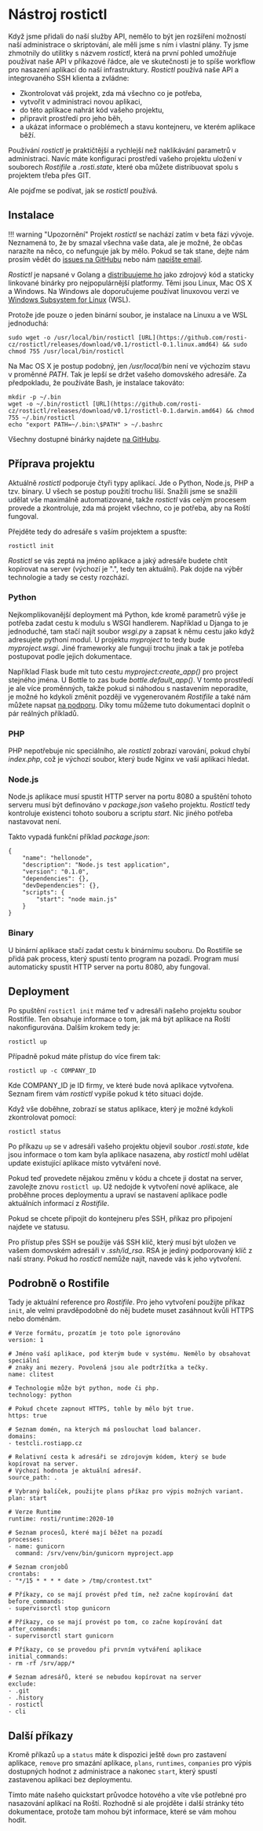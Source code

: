 # Nástroj rostictl

Když jsme přidali do naší služby API, nemělo to být jen rozšíření možností naší administrace o skriptování, ale měli jsme s ním i vlastní plány. Ty jsme zhmotnily do utilitky s názvem *rostictl*, která na první pohled umožňuje používat naše API v příkazové řádce, ale ve skutečnosti je to spíše workflow pro nasazení aplikací do naší infrastruktury. *Rostictl* používá naše API a integrovaného SSH klienta a zvládne:

* Zkontrolovat váš projekt, zda má všechno co je potřeba,
* vytvořit v administraci novou aplikaci,
* do této aplikace nahrát kód vašeho projektu,
* připravit prostředí pro jeho běh,
* a ukázat informace o problémech a stavu kontejneru, ve kterém aplikace běží.

Používání *rostictl* je praktičtější a rychlejší než naklikávání parametrů v administraci. Navíc máte konfiguraci prostředí vašeho projektu uložení v souborech *Rostifile* a *.rosti.state*, které oba můžete distribuovat spolu s projektem třeba přes GIT.

Ale pojďme se podívat, jak se *rostictl* používá.

## Instalace

!!! warning "Upozornění"
    Projekt *rostictl* se nachází zatím v beta fázi vývoje. Neznamená to, že by smazal všechna vaše data, ale je možné, že občas narazíte na něco, co nefunguje jak by mělo. Pokud se tak stane, dejte nám prosím vědět do [issues na GitHubu](https://github.com/rosti-cz/rostictl/issues) nebo nám [napište email](mailto:podpora@rosti.cz).

*Rostictl* je napsané v Golang a [distribuujeme ho](https://github.com/rosti-cz/rostictl/releases) jako zdrojový kód a staticky linkované binárky pro nejpopulárnější platformy. Těmi jsou Linux, Mac OS X a Windows. Na Windows ale doporučujeme používat linuxovou verzi ve [Windows Subsystem for Linux](https://docs.microsoft.com/en-us/windows/wsl/install-win10) (WSL).

Protože jde pouze o jeden binární soubor, je instalace na Linuxu a ve WSL jednoduchá:

    sudo wget -o /usr/local/bin/rostictl [URL](https://github.com/rosti-cz/rostictl/releases/download/v0.1/rostictl-0.1.linux.amd64) && sudo chmod 755 /usr/local/bin/rostictl

Na Mac OS X je postup podobný, jen */usr/local/bin* není ve výchozím stavu v proměnné *PATH*. Tak je lepší se držet vašeho domovského adresáře. Za předpokladu, že používáte Bash, je instalace takováto:

    mkdir -p ~/.bin
    wget -o ~/.bin/rostictl [URL](https://github.com/rosti-cz/rostictl/releases/download/v0.1/rostictl-0.1.darwin.amd64) && chmod 755 ~/.bin/rostictl
    echo "export PATH=~/.bin:\$PATH" > ~/.bashrc

Všechny dostupné binárky najdete [na GitHubu](https://github.com/rosti-cz/rostictl/releases).

## Příprava projektu

Aktuálně *rostictl* podporuje čtyři typy aplikací. Jde o Python, Node.js, PHP a tzv. binary. U všech se postup použití trochu liší. Snažili jsme se snažili udělat vše maximálně automatizované, takže *rostictl* vás celým procesem provede a zkontroluje, zda má projekt všechno, co je potřeba, aby na Roští fungoval.

Přejděte tedy do adresáře s vaším projektem a spusťte:

    rostictl init

*Rostictl* se vás zeptá na jméno aplikace a jaký adresáře budete chtít kopírovat na server (výchozí je ".", tedy ten aktuální). Pak dojde na výběr technologie a tady se cesty rozchází.

### Python

Nejkomplikovanější deployment má Python, kde kromě parametrů výše je potřeba zadat cestu k modulu s WSGI handlerem. Například u Djanga to je jednoduché, tam stačí najít soubor *wsgi.py* a zapsat k němu cestu jako když adresujete pythoní modul. U projektu *myproject* to tedy bude *myproject.wsgi*. Jiné frameworky ale fungují trochu jinak a tak je potřeba postupovat podle jejich dokumentace.

Například Flask bude mít tuto cestu *myproject:create_app()* pro project stejného jména. U Bottle to zas bude *bottle.default_app()*. V tomto prostředí je ale více proměnných, takže pokud si náhodou s nastavením neporadíte, je možné ho kdykoli změnit později ve vygenerovaném *Rostifile* a také nám můžete napsat [na podporu](mailto:podpora@rosti.cz). Díky tomu můžeme tuto dokumentaci doplnit o pár reálných příkladů.

### PHP

PHP nepotřebuje nic speciálního, ale *rostictl* zobrazí varování, pokud chybí *index.php*, což je výchozí soubor, který bude Nginx ve vaší aplikaci hledat.

### Node.js

Node.js aplikace musí spustit HTTP server na portu 8080 a spuštění tohoto serveru musí být definováno v *package.json* vašeho projektu. *Rostictl* tedy kontroluje existenci tohoto souboru a scriptu *start*. Nic jiného potřeba nastavovat není.

Takto vypadá funkční příklad *package.json*:

    {
        "name": "hellonode",
        "description": "Node.js test application",
        "version": "0.1.0",
        "dependencies": {},
        "devDependencies": {},
        "scripts": {
            "start": "node main.js"
        }
    }

### Binary

U binární aplikace stačí zadat cestu k binárnímu souboru. Do Rostifile se přidá pak process, který spustí tento program na pozadí. Program musí automaticky spustit HTTP server na portu 8080, aby fungoval.

## Deployment

Po spuštění `rostictl init` máme teď v adresáři našeho projektu soubor Rostifile. Ten obsahuje informace o tom, jak má být aplikace na Roští nakonfigurována. Dalším krokem tedy je:

    rostictl up

Případně pokud máte přístup do více firem tak:

    rostictl up -c COMPANY_ID

Kde COMPANY_ID je ID firmy, ve které bude nová aplikace vytvořena. Seznam firem vám *rostictl* vypíše pokud k této situaci dojde.

Když vše doběhne, zobrazí se status aplikace, který je možné kdykoli zkontrolovat pomocí:

    rostictl status

Po příkazu `up` se v adresáři vašeho projektu objevil soubor *.rosti.state*, kde jsou informace o tom kam byla aplikace nasazena, aby *rostictl* mohl udělat update existující aplikace místo vytváření nové.

Pokud teď provedete nějakou změnu v kódu a chcete ji dostat na server, zavolejte znovu `rostictl up`. Už nedojde k vytvoření nové aplikace, ale proběhne proces deploymentu a upraví se nastavení aplikace podle aktuálních informací z *Rostifile*.

Pokud se chcete připojit do kontejneru přes SSH, příkaz pro připojení najdete ve statusu.

Pro přístup přes SSH se použije váš SSH klíč, který musí být uložen ve vašem domovském adresáři v *.ssh/id_rsa*. RSA je jediný podporovaný klíč z naší strany. Pokud ho *rostictl* nemůže najít, navede vás k jeho vytvoření.

## Podrobně o Rostifile

Tady je aktuální reference pro *Rostifile*. Pro jeho vytvoření použijte příkaz `init`, ale velmi pravděpodobně do něj budete muset zasáhnout kvůli HTTPS nebo doménám.

    # Verze formátu, prozatím je toto pole ignorováno
    version: 1
    
    # Jméno vaší aplikace, pod kterým bude v systému. Nemělo by obsahovat speciální
    # znaky ani mezery. Povolená jsou ale podtržítka a tečky.
    name: clitest
    
    # Technologie může být python, node či php.
    technology: python
    
    # Pokud chcete zapnout HTTPS, tohle by mělo být true.
    https: true
    
    # Seznam domén, na kterých má poslouchat load balancer.
    domains:
    - testcli.rostiapp.cz
    
    # Relativní cesta k adresáři se zdrojovým kódem, který se bude kopírovat na server.
    # Výchozí hodnota je aktuální adresář.
    source_path: .
    
    # Vybraný balíček, použijte plans příkaz pro výpis možných variant.
    plan: start
    
    # Verze Runtime
    runtime: rosti/runtime:2020-10
    
    # Seznam procesů, které mají běžet na pozadí
    processes:
    - name: gunicorn
      command: /srv/venv/bin/gunicorn myproject.app
    
    # Seznam cronjobů
    crontabs:
    - "*/15 * * * * date > /tmp/crontest.txt"
    
    # Příkazy, co se mají provést před tím, než začne kopírování dat
    before_commands:
    - supervisorctl stop gunicorn
    
    # Příkazy, co se mají provést po tom, co začne kopírování dat
    after_commands:
    - supervisorctl start gunicorn
    
    # Příkazy, co se provedou při prvním vytváření aplikace
    initial_commands:
    - rm -rf /srv/app/*
    
    # Seznam adresářů, které se nebudou kopírovat na server
    exclude:
    - .git
    - .history
    - rostictl
    - cli


## Další příkazy

Kromě příkazů `up` a `status` máte k dispozici ještě `down` pro zastavení aplikace, `remove` pro smazání aplikace, `plans`, `runtimes`, `companies` pro výpis dostupných hodnot z administrace a nakonec `start`, který spustí zastavenou aplikaci bez deploymentu.

Tímto máte našeho quickstart průvodce hotového a víte vše potřebné pro nasazování aplikací na Roští. Rozhodně si ale projděte i další stránky této dokumentace, protože tam mohou být informace, které se vám mohou hodit.

